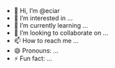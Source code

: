 - 👋 Hi, I’m @eciar
- 👀 I’m interested in ...
- 🌱 I’m currently learning ...
- 💞️ I’m looking to collaborate on ...
- 📫 How to reach me ...
- 😄 Pronouns: ...
- ⚡ Fun fact: ...

<!---
eciar/eciar is a ✨ special ✨ repository because its `README.md` (this file) appears on your GitHub profile.
You can click the Preview link to take a look at your changes.
--->
